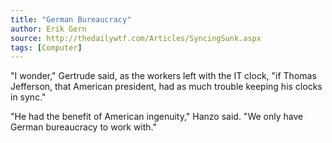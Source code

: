```yaml
---
title: "German Bureaucracy"
author: Erik Gern
source: http://thedailywtf.com/Articles/SyncingSunk.aspx
tags: [Computer]
---
```


"I wonder," Gertrude said, as the workers left with the IT clock, "if Thomas
Jefferson, that American president, had as much trouble keeping his clocks in
sync."

"He had the benefit of American ingenuity," Hanzo said. "We only have German
bureaucracy to work with."
